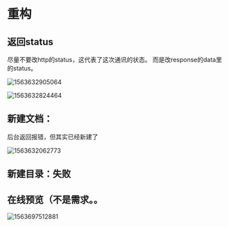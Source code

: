 # 重构

## 返回status

尽量不要改http的status，这代表了这次通讯的状态。 而是改response的data里的status。

![1563632905064](C:\Users\HAL\AppData\Roaming\Typora\typora-user-images\1563632905064.png)

![1563632824464](C:\Users\HAL\AppData\Roaming\Typora\typora-user-images\1563632824464.png)



## 新建文档：

后台返回报错，但其实已经新建了

![1563632062773](C:\Users\HAL\AppData\Roaming\Typora\typora-user-images\1563632062773.png)



## 新建目录：失败



## 在线预览（不是需求。。

![1563697512881](C:\Users\HAL\AppData\Roaming\Typora\typora-user-images\1563697512881.png)

